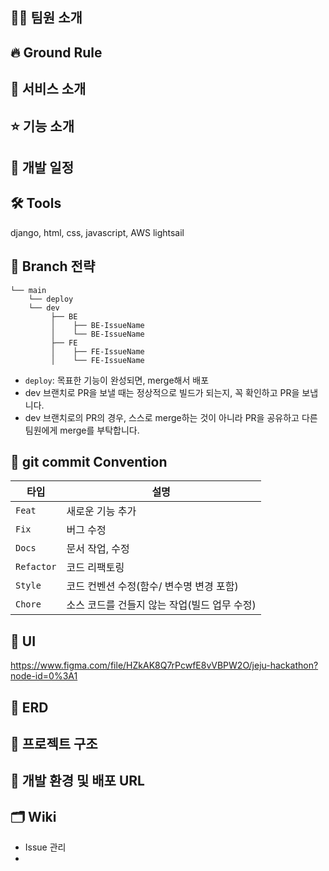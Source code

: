 ## 🤵‍♂️ 팀원 소개

## 🔥 Ground Rule

## 📌 서비스 소개

## ⭐️ 기능 소개

## 📅 개발 일정

## 🛠 Tools
django, html, css, javascript, AWS lightsail

## 🌈 Branch 전략

```
└── main
    └── deploy
    └── dev
         ├── BE
         │    ├── BE-IssueName
         │    └── BE-IssueName
         ├── FE
         │    ├── FE-IssueName
         │    └── FE-IssueName
```

- `deploy`: 목표한 기능이 완성되면, merge해서 배포
- dev 브랜치로 PR을 보낼 때는 정상적으로 빌드가 되는지, 꼭 확인하고 PR을 보냅니다.
- dev 브랜치로의 PR의 경우, 스스로 merge하는 것이 아니라 PR을 공유하고 다른 팀원에게 merge를 부탁합니다. 

## 📝 git commit Convention

|타입|설명|
|---|---|
|`Feat`|새로운 기능 추가|
|`Fix`|버그 수정|
|`Docs`|문서 작업, 수정|
|`Refactor`|코드 리팩토링|
|`Style`|코드 컨벤션 수정(함수/ 변수명 변경 포함)|
|`Chore`|소스 코드를 건들지 않는 작업(빌드 업무 수정)|

## 🎨 UI

https://www.figma.com/file/HZkAK8Q7rPcwfE8vVBPW2O/jeju-hackathon?node-id=0%3A1

## 💽 ERD

## 📒 프로젝트 구조 

## 🔧 개발 환경 및 배포 URL

## 🗂 Wiki
- Issue 관리
- 
